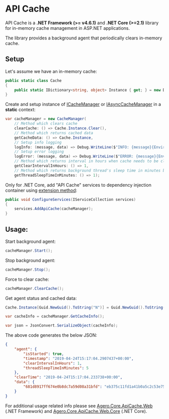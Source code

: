 # API Cache

API Cache is a **.NET Framework (>= v4.6.1)** and **.NET Core (>=2.1)** library for in-memory cache management in ASP.NET applications.

The library provides a background agent that periodically clears in-memory cache.

## Setup
Let's assume we have an in-memory cache:
```csharp
public static class Cache
{
	public static IDictionary<string, object> Instance { get; } = new Dictionary<string, object>();
}
```

Create and setup instance of [ICacheManager](./Agero.Core.ApiCache/ICacheManager.cs) or [IAsyncCacheManager](./Agero.Core.ApiCache/IAsyncCacheManager.cs) in a **static** context:
```csharp
var cacheManager = new CacheManager(
	// Method which clears cache
	clearCache: () => Cache.Instance.Clear(),
	// Method which returns cached data
	getCacheData: () => Cache.Instance,
	// Setup info logging 
	logInfo: (message, data) => Debug.WriteLine($"INFO: {message}{Environment.NewLine}{JsonConvert.SerializeObject(data)}"),
	// Setup error logging 
	logError: (message, data) => Debug.WriteLine($"ERROR: {message}{Environment.NewLine}{JsonConvert.SerializeObject(data)}"),
	// Method which returns interval in hours when cache needs to be cleared again
	getClearIntervalInHours: () => 1,
	// Method which returns background thread's sleep time in minutes before attempting to clear cache again
	getThreadSleepTimeInMinutes: () => 1);
```

Only for .NET Core, add "API Cache" services to dependency injection container using [extension method](./Agero.Core.ApiCache/Extensions/ServiceCollectionExtensions.cs):
```csharp
public void ConfigureServices(IServiceCollection services)
{
    services.AddApiCache(cacheManager);
}
```

## Usage:
Start background agent:
 ```csharp
cacheManager.Start();  
```

Stop background agent:
 ```csharp
cacheManager.Stop();  
```

Force to clear cache:
```csharp
cacheManager.ClearCache();  
```

Get agent status and cached data:
```csharp
Cache.Instance[Guid.NewGuid().ToString("N")] = Guid.NewGuid().ToString("N");

var cacheInfo = cacheManager.GetCacheInfo();  

var json = JsonConvert.SerializeObject(cacheInfo);  
```

The above code generates the below JSON:
```json
{
    "agent": {
        "isStarted": true,
        "timestamp": "2019-04-24T15:17:04.2907437+00:00",
        "clearIntervalInHours": 1,
        "threadSleepTimeInMinutes": 5
    },
    "clearTime": "2019-04-24T15:17:04.233738+00:00",
    "data": {
        "681d8917ff674e0b8dc7a59d08a31bfd": "eb375c11fd1a41b0a5c2c53e754c5c6c"
    }
}
```

For additional usage related info please see [Agero.Core.ApiCache.Web](./Agero.Core.ApiCache.Web/) (.NET Framework) and [Agero.Core.ApiCache.Web.Core](./Agero.Core.ApiCache.Web.Core/) (.NET Core).